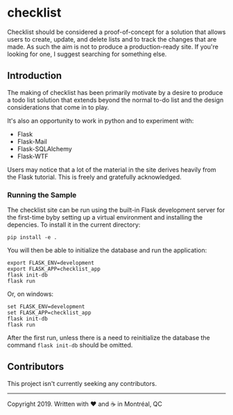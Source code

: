 # checklist

Checklist should be considered a proof-of-concept for a solution that allows users to create, update, and delete lists and to track the changes that are made. As such the aim is not to produce a production-ready site. If you're looking for one, I suggest searching for something else.

## Introduction

The making of checklist has been primarily motivate by a desire to produce a todo list solution that extends beyond the normal to-do list and the design considerations that come in to play.

It's also an opportunity to work in python and to experiment with:

- Flask
- Flask-Mail
- Flask-SQLAlchemy
- Flask-WTF

Users may notice that a lot of the material in the site derives heavily from the Flask tutorial. This is freely and gratefully acknowledged.

### Running the Sample

The checklist site can be run using the built-in Flask development server for the first-time byby setting up a virtual environment and installing the depencies. To install it in the current directory:

```shell
pip install -e .
```

You will then be able to initialize the database and run the application:

```shell
export FLASK_ENV=development
export FLASK_APP=checklist_app
flask init-db
flask run
```

Or, on windows:

```shell
set FLASK_ENV=development
set FLASK_APP=checklist_app
flask init-db
flask run
```

After the first run, unless there is a need to reinitialize the database the command `flask init-db` should be omitted.

## Contributors

This project isn't currently seeking any contributors.

-----

Copyright 2019. Written with :heart: and :coffee: in Montréal, QC
